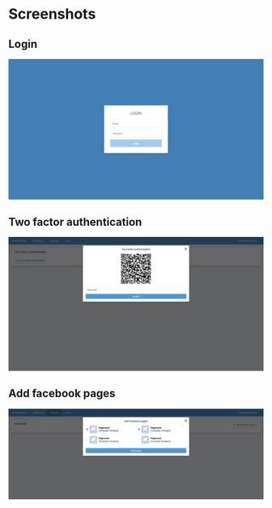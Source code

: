 # Screenshots

## Login

 ![](login.png)

## Two factor authentication

![](twofactor.png)

## Add facebook pages

![](add_facebook_page.png)